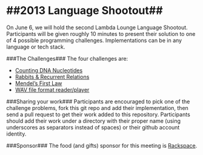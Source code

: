 ##2013 Language Shootout##
======================

On June 6, we will hold the second Lambda Lounge Language Shootout. Participants will be given roughly 
10 minutes to present their solution to one of 4 possible programming challenges.  Implementations can be in 
any language or tech stack.  

###The Challenges###
The four challenges are:

  * [Counting DNA Nucleotides](http://rosalind.info/problems/dna/)
  * [Rabbits & Recurrent Relations](http://rosalind.info/problems/fib/)
  * [Mendel’s First Law](http://rosalind.info/problems/iprb/)
  * [WAV file format reader/player](https://ccrma.stanford.edu/courses/422/projects/WaveFormat/)

###Sharing your work###
Participants are encouraged to pick one of the challenge problems, fork this git repo and add their implementation, 
then send a pull request to get their work added to this repository.  Participants should add their work under a directory
with their proper name (using underscores as separators instead of spaces) or their github account identity.


###Sponsor###
The food (and gifts) sponsor for this meeting is [Rackspace](http://www.rackspace.com/).
